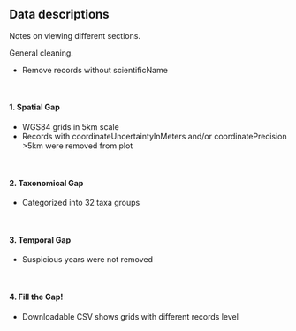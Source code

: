 ## Data descriptions<br>

Notes on viewing different sections.
<br>

General cleaning.
- Remove records without scientificName
<br>

#### 1. Spatial Gap<br>
- WGS84 grids in 5km scale<br> 
- Records with coordinateUncertaintyInMeters and/or coordinatePrecision >5km were removed from plot<br>
<br>

#### 2. Taxonomical Gap<br>
- Categorized into 32 taxa groups<br>
<br>

#### 3. Temporal Gap<br>
- Suspicious years were not removed<br>
<br>

#### 4. Fill the Gap!<br>
- Downloadable CSV shows grids with different records level<br>
<br>